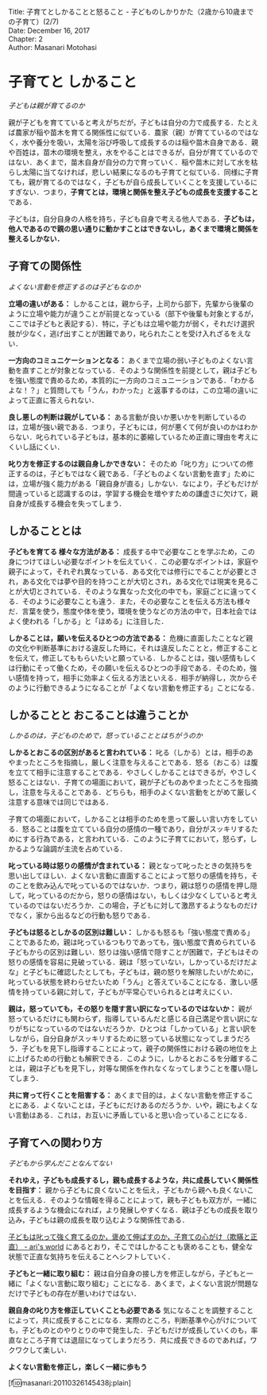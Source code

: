 Title: 子育てとしかることと怒ること - 子どものしかりかた（2歳から10歳までの子育て）(2/7)  
Date: December 16, 2017  
Chapter: 2  
Author: Masanari Motohasi  

# 子育てと しかること
*子どもは親が育てるのか*

親が子どもを育てていると考えがちだが，子どもは自分の力で成長する．たとえば農家が稲や苗木を育てる関係性に似ている．農家（親）が育てているのではなく，水や養分を吸い，太陽を浴び呼吸して成長するのは稲や苗木自身である．親や百姓は，苗木の環境を整え，水をやることはできるが，自分が育てているのではない．あくまで，苗木自身が自分の力で育っていく．稲や苗木に対して水を枯らし太陽に当てなければ，悲しい結果になるのも子育てと似ている．同様に子育ても，親が育てるのではなく，子どもが自ら成長していくことを支援しているにすぎない．つまり，**子育てとは，環境と関係を整え子どもの成長を支援すること** である．

子どもは，自分自身の人格を持ち，子ども自身で考える他人である．**子どもは，他人であるので親の思い通りに動かすことはできないし，あくまで環境と関係を整えるしかない．**



## 子育ての関係性
*よくない言動を修正するのは子どもなのか*

**立場の違いがある：**
しかることは，親から子，上司から部下，先輩から後輩のように立場や能力が違うことが前提となっている（部下や後輩も対象とするが，ここでは子どもと表記する）．特に，子どもは立場や能力が弱く，それだけ選択肢が少なく，逃げ出すことが困難であり，叱られたことを受け入れざるをえない．

**一方向のコミュニケーションとなる：**
あくまで立場の弱い子どものよくない言動を直すことが対象となっている．そのような関係性を前提として，親は子どもを強い態度で責めるため，本質的に一方向のコミュニーションである．「わかるよな！？」と質問しても「うん，わかった」と返事するのは，この立場の違いによって正直に答えられない．

**良し悪しの判断は親がしている：**
ある言動が良いか悪いかを判断しているのは，立場が強い親である．つまり，子どもには，何が悪くて何が良いのかはわからない．叱られている子どもは，基本的に萎縮しているため正直に理由を考えにくいし話にくい．

**叱り方を修正するのは親自身しかできない：**
そのため「叱り方」についての修正するのは，子どもではなく親である．「子どものよくない言動を直す」ためには，立場が強く能力がある「親自身が直る」しかない．なにより，子どもだけが間違っていると認識するのは，学習する機会を増やすための謙虚さに欠けて，親自身が成長する機会を失ってしまう．


## しかることとは

**子どもを育てる 様々な方法がある：**
成長する中で必要なことを学ぶため，この身につけてほしい必要なポイントを伝えていく．この必要なポイントは，家庭や親子によって，それぞれ異なっている．ある文化では修行にでることが必要とされ，ある文化では夢や目的を持つことが大切とされ，ある文化では現実を見ることが大切とされている．そのような異なった文化の中でも，家庭ごとに違ってくる．そのように必要なことも違う．また，その必要なことを伝える方法も様々だ．言葉を使う，態度や体を使う，環境を使うなどの方法の中で，日本社会ではよく使われる「しかる」と「ほめる」に注目した．

**しかることは，願いを伝えるひとつの方法である：**
危機に直面したことなど親の文化や判断基準における違反した時に，それは違反したことと，修正することを伝えて，修正してももらいたいと願っている．しかることは，強い感情もしくは行動にそって働くため，その願いを伝えるひとつの手段である．そのため，強い感情を持って，相手に効率よく伝える方法といえる．相手が納得し，次からそのように行動できるようになることが「よくない言動を修正する」ことになる．


## しかることと おこることは違うことか
*しかるのは，子どものためで，怒っていることとはちがうのか*

**しかるとおこるの区別があると言われている：**
叱る（しかる）とは，相手のあやまったところを指摘し，厳しく注意を与えることである．怒る（おこる）は腹を立てて相手に注意することである．やさしくしかることはできるが，やさしく怒ることはない．子育ての場面において，親が子どものあやまったところを指摘し，注意を与えることである．どちらも，相手のよくない言動をとがめて厳しく注意する意味では同じではある．

子育ての場面において，しかることは相手のためを思って厳しい言い方をしている．怒ることは腹を立てている自分の感情の一種であり，自分がスッキリするためにする行為である，と言われている．このように子育てにおいて，怒らず，しかるような論調が主流を占めている．

**叱っている時は怒りの感情が含まれている：**
親となって叱ったときの気持ちを思い出してほしい．よくない言動に直面することによって怒りの感情を持ち，そのことを飲み込んで叱っているのではないか．つまり，親は怒りの感情を押し隠して，叱っているのだから，怒りの感情はない，もしくは少なくしていると考えているのではないだろうか．この場合，子どもに対して激昂するようなものだけでなく，家から出るなどの行動も怒りである．

**子どもは怒るとしかるの区別は難しい：**
しかるも怒るも「強い態度で責める」ことであるため，親は叱っているつもりであっても，強い態度で責められている子どもからの区別は難しい．怒りは強い感情で隠すことが困難で，子どもはその怒りの感情を容易に見破っている．親は「怒っていない，しかっているだけだよな」と子どもに確認したとしても，子どもは，親の怒りを解除したいがために，叱っている状態を終わらせたいため「うん」と答えていることになる．激しい感情を持っている親に対して，子どもが平常心でいられるとは考えにくい．


**親は，怒っていても，その怒りを隠す言い訳になっているのではないか：**
親が怒っているだけにも関わらず，指導しているんだと感じる自己満足や言い訳になりがちになっているのではないだろうか．ひとつは「しかっている」と言い訳をしながら，自分自身がスッキリするために怒っている状態になってしまうだろう．子どもを見下し指導することによって，親子の関係性における親の地位を上に上げるための行動とも解釈できる．このように，しかるとおこるを分離することは，親は子どもを見下し，対等な関係を作れなくなってしまうことを覆い隠してしまう．

**共に育って行くことを阻害する：**
あくまで目的は，よくない言動を修正することにある．よくないことは，子どもにだけあるのだろうか．いや，親にもよくない言動はある．これは，お互いに矛盾していると思い合っていることになる．



## 子育てへの関わり方
*子どもから学んだことなんてない*

**それゆえ，子どもも成長するし，親も成長するような，共に成長していく関係性を目指す：** 親から子どもに良くないことを伝え，子どもから親へも良くないことを伝える．そのような情報を得ることによって，親も子どもも双方が，一緒に成長するような機会になれば，より発展しやすくなる．親は子どもの成長を取り込み，子どもは親の成長を取り込むような関係性である．

[子どもは叱って強く育てるのか，褒めて伸ばすのか，子育ての心がけ（欺瞞と正直） - ari's world](http://motohasi.hatenablog.com/entry/2017/12/10/231241) にあるとおり，そこではしかることも褒めることも，健全な状態で正直な気持ちを伝えることへシフトしていく．

**子どもと一緒に取り組む：**
親は自分自身の接し方を修正しながら，子どもと一緒に「よくない言動に取り組む」ことになる．あくまで，よくない言説が問題なだけで子どもの存在が悪いわけではない．

**親自身の叱り方を修正していくことも必要である**
気になることを調整することによって，共に成長することになる．実際のところ，判断基準や心がけについても，子どものとのやりとりの中で発生した．子どもだけが成長していくのも，率直なところ子育ては退屈になってしまうだろう．共に成長できるのであれば，ワクワクして楽しい．

**よくない言動を修正し，楽しく一緒に歩もう**

[f:id:masanari:20110326145438j:plain]
